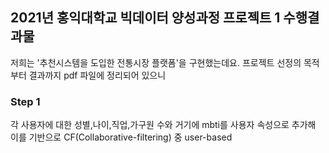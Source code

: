 ## 2021년 홍익대학교 빅데이터 양성과정 프로젝트 1 수행결과물

저희는 '추천시스템을 도입한 전통시장 플랫폼'을 구현했는데요. 프로젝트 선정의 목적부터 결과까지 pdf 파일에 정리되어 있으니


### Step 1

각 사용자에 대한 성별,나이,직업,가구원 수와 거기에 mbti를 사용자 속성으로 추가해 이를 기반으로 CF(Collaborative-filtering) 중 user-based 
